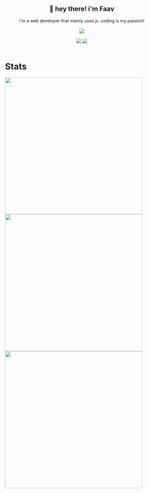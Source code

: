 <h2 align="center">👋 hey there! i'm Faav</h2>
<p align="center">i'm a web developer that mainly uses js. coding is my passion!<br><br>
<img src="https://user-images.githubusercontent.com/52789876/117721319-b8a1c480-b1ad-11eb-9117-d523028f4ea2.png" /><br><br>
  <img src="https://komarev.com/ghpvc/?username=bribes&color=yellow" />
  <img src="https://img.shields.io/github/followers/bribes.svg?style=social&label=Follow&maxAge=2592000" /><br><br>
</p>
<h1>Stats</h1>
<img width=450 src="https://github-readme-stats.vercel.app/api?username=bribes&show_icons=true&locale=en&theme=gotham" /><br>
<img width=450 src="https://github-readme-streak-stats.herokuapp.com/?user=bribes&theme=gotham" /><br>
<img width=450 src="https://github-readme-stats.vercel.app/api/top-langs?username=bribes&layout=compact&theme=gotham" />
